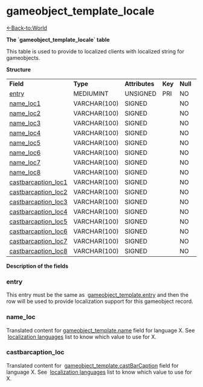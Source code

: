 # gameobject\_template\_locale

[<-Back-to:World](database-world.md)

**The \`gameobject\_template\_locale\` table**

This table is used to provide to localized clients with localized string for gameobjects.

**Structure**

|                                                                        |              |                |         |          |             |           |             |
|------------------------------------------------------------------------|--------------|----------------|---------|----------|-------------|-----------|-------------|
| **Field**                                                              | **Type**     | **Attributes** | **Key** | **Null** | **Default** | **Extra** | **Comment** |
| [entry](#gameobject_template_locale-entry)                             | MEDIUMINT | UNSIGNED       | PRI     | NO       | 0           |           |             |
| [name\_loc1](#gameobject_template_locale-name_loc)                     | VARCHAR(100) | SIGNED         |         | NO       | NULL        |           |             |
| [name\_loc2](#gameobject_template_locale-name_loc)                     | VARCHAR(100) | SIGNED         |         | NO       | NULL        |           |             |
| [name\_loc3](#gameobject_template_locale-name_loc)                     | VARCHAR(100) | SIGNED         |         | NO       | NULL        |           |             |
| [name\_loc4](#gameobject_template_locale-name_loc)                     | VARCHAR(100) | SIGNED         |         | NO       | NULL        |           |             |
| [name\_loc5](#gameobject_template_locale-name_loc)                     | VARCHAR(100) | SIGNED         |         | NO       | NULL        |           |             |
| [name\_loc6](#gameobject_template_locale-name_loc)                     | VARCHAR(100) | SIGNED         |         | NO       | NULL        |           |             |
| [name\_loc7](#gameobject_template_locale-name_loc)                     | VARCHAR(100) | SIGNED         |         | NO       | NULL        |           |             |
| [name\_loc8](#gameobject_template_locale-name_loc)                     | VARCHAR(100) | SIGNED         |         | NO       | NULL        |           |             |
| [castbarcaption\_loc1](#gameobject_template_locale-castbarcaption_loc) | VARCHAR(100) | SIGNED         |         | NO       | NULL        |           |             |
| [castbarcaption\_loc2](#gameobject_template_locale-castbarcaption_loc) | VARCHAR(100) | SIGNED         |         | NO       | NULL        |           |             |
| [castbarcaption\_loc3](#gameobject_template_locale-castbarcaption_loc) | VARCHAR(100) | SIGNED         |         | NO       | NULL        |           |             |
| [castbarcaption\_loc4](#gameobject_template_locale-castbarcaption_loc) | VARCHAR(100) | SIGNED         |         | NO       | NULL        |           |             |
| [castbarcaption\_loc5](#gameobject_template_locale-castbarcaption_loc) | VARCHAR(100) | SIGNED         |         | NO       | NULL        |           |             |
| [castbarcaption\_loc6](#gameobject_template_locale-castbarcaption_loc) | VARCHAR(100) | SIGNED         |         | NO       | NULL        |           |             |
| [castbarcaption\_loc7](#gameobject_template_locale-castbarcaption_loc) | VARCHAR(100) | SIGNED         |         | NO       | NULL        |           |             |
| [castbarcaption\_loc8](#gameobject_template_locale-castbarcaption_loc) | VARCHAR(100) | SIGNED         |         | NO       | NULL        |           |             |

**Description of the fields**

### entry

This entry must be the same as  [gameobject\_template.entry](https://trinitycore.atlassian.net/wiki/display/tc/gameobject_template#gameobject_template-entry) and then the row will be used to provide localization support for this gameobject record.

### name\_loc

Translated content for [gameobject\_template.name](https://trinitycore.atlassian.net/wiki/display/tc/gameobject_template#gameobject_template-name) field for language X.
See  [localization languages](https://trinitycore.atlassian.net/wiki/display/tc/Localization+lang) list to know which value to use for X.

### castbarcaption\_loc

Translated content for  [gameobject\_template.castBarCaption](https://trinitycore.atlassian.net/wiki/display/tc/gameobject_template#gameobject_template-castBarCaption) field for language X.
See  [localization languages](https://trinitycore.atlassian.net/wiki/display/tc/Localization+lang) list to know which value to use for X.
